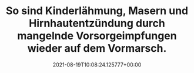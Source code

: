 ---
date: '2021-08-19T10:08:24.125777+00:00'
found_at: '2014-12-23'
found_url: https://www.cosmosdirekt.de/kindererwerbsunfaehigkeit/#produktuebersicht
title: So sind Kinderlähmung, Masern und Hirnhaut­entzündung durch mangelnde Vorsorge­impfungen
  wieder auf dem Vormarsch.
---